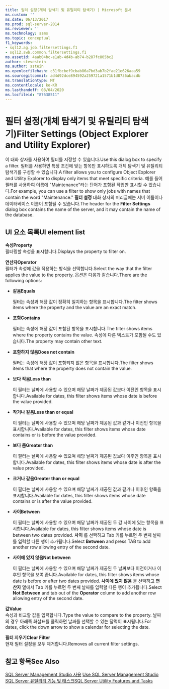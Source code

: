 ```yaml
---
title: 필터 설정(개체 탐색기 및 유틸리티 탐색기) | Microsoft 문서
ms.custom: ''
ms.date: 06/13/2017
ms.prod: sql-server-2014
ms.reviewer: ''
ms.technology: ssms
ms.topic: conceptual
f1_keywords:
- sql12.ag.job.filtersettings.f1
- sql12.swb.common.filtersettings.f1
ms.assetid: 4aab04bc-e1ab-4d4b-ab74-b287fc805bc2
author: stevestein
ms.author: sstein
ms.openlocfilehash: c31fbcbef9cbab86a7bd3ab7b2fae21e626aaa59
ms.sourcegitcommit: ad4d92dce894592a259721a1571b1d8736abacdb
ms.translationtype: MT
ms.contentlocale: ko-KR
ms.lasthandoff: 08/04/2020
ms.locfileid: "87638511"
---
```

# <a name="filter-settings-object-explorer-and-utility-explorer"></a><span data-ttu-id="5d083-102">필터 설정(개체 탐색기 및 유틸리티 탐색기)</span><span class="sxs-lookup"><span data-stu-id="5d083-102">Filter Settings (Object Explorer and Utility Explorer)</span></span>
  <span data-ttu-id="5d083-103">이 대화 상자를 사용하여 필터를 지정할 수 있습니다.</span><span class="sxs-lookup"><span data-stu-id="5d083-103">Use this dialog box to specify a filter.</span></span> <span data-ttu-id="5d083-104">필터를 사용하면 특정 조건에 맞는 항목만 표시하도록 개체 탐색기 및 유틸리티 탐색기를 구성할 수 있습니다.</span><span class="sxs-lookup"><span data-stu-id="5d083-104">A filter allows you to configure Object Explorer and Utility Explorer to display only items that meet specific criteria.</span></span> <span data-ttu-id="5d083-105">예를 들어 필터를 사용하여 이름에 "Maintenance"라는 단어가 포함된 작업만 표시할 수 있습니다.</span><span class="sxs-lookup"><span data-stu-id="5d083-105">For example, you can use a filter to show only jobs with names that contain the word "Maintenance."</span></span> <span data-ttu-id="5d083-106">**필터 설정** 대화 상자의 머리글에는 서버 이름이나 데이터베이스 이름이 포함될 수 있습니다.</span><span class="sxs-lookup"><span data-stu-id="5d083-106">The header for the **Filter Settings** dialog box contains the name of the server, and it may contain the name of the database.</span></span>  
  
## <a name="ui-element-list"></a><span data-ttu-id="5d083-107">UI 요소 목록</span><span class="sxs-lookup"><span data-stu-id="5d083-107">UI element list</span></span>  
 <span data-ttu-id="5d083-108">**속성**</span><span class="sxs-lookup"><span data-stu-id="5d083-108">**Property**</span></span>  
 <span data-ttu-id="5d083-109">필터링할 속성을 표시합니다.</span><span class="sxs-lookup"><span data-stu-id="5d083-109">Displays the property to filter on.</span></span>  
  
 <span data-ttu-id="5d083-110">**연산자**</span><span class="sxs-lookup"><span data-stu-id="5d083-110">**Operator**</span></span>  
 <span data-ttu-id="5d083-111">필터가 속성에 값을 적용하는 방식을 선택합니다.</span><span class="sxs-lookup"><span data-stu-id="5d083-111">Select the way that the filter applies the value to the property.</span></span> <span data-ttu-id="5d083-112">옵션은 다음과 같습니다.</span><span class="sxs-lookup"><span data-stu-id="5d083-112">There are the following options:</span></span>  
  
-   <span data-ttu-id="5d083-113">**같음**</span><span class="sxs-lookup"><span data-stu-id="5d083-113">**Equals**</span></span>  
  
     <span data-ttu-id="5d083-114">필터는 속성과 해당 값이 정확히 일치하는 항목을 표시합니다.</span><span class="sxs-lookup"><span data-stu-id="5d083-114">The filter shows items where the property and the value are an exact match.</span></span>  
  
-   <span data-ttu-id="5d083-115">**포함**</span><span class="sxs-lookup"><span data-stu-id="5d083-115">**Contains**</span></span>  
  
     <span data-ttu-id="5d083-116">필터는 속성에 해당 값이 포함된 항목을 표시합니다.</span><span class="sxs-lookup"><span data-stu-id="5d083-116">The filter shows items where the property contains the value.</span></span> <span data-ttu-id="5d083-117">속성에 다른 텍스트가 포함될 수도 있습니다.</span><span class="sxs-lookup"><span data-stu-id="5d083-117">The property may contain other text.</span></span>  
  
-   <span data-ttu-id="5d083-118">**포함하지 않음**</span><span class="sxs-lookup"><span data-stu-id="5d083-118">**Does not contain**</span></span>  
  
     <span data-ttu-id="5d083-119">필터는 속성에 해당 값이 포함되지 않은 항목을 표시합니다.</span><span class="sxs-lookup"><span data-stu-id="5d083-119">The filter shows items that where the property does not contain the value.</span></span>  
  
-   <span data-ttu-id="5d083-120">**보다 작음**</span><span class="sxs-lookup"><span data-stu-id="5d083-120">**Less than**</span></span>  
  
     <span data-ttu-id="5d083-121">이 필터는 날짜에 사용할 수 있으며 해당 날짜가 제공된 값보다 이전인 항목을 표시합니다.</span><span class="sxs-lookup"><span data-stu-id="5d083-121">Available for dates, this filter shows items whose date is before the value provided.</span></span>  
  
-   <span data-ttu-id="5d083-122">**작거나 같음**</span><span class="sxs-lookup"><span data-stu-id="5d083-122">**Less than or equal**</span></span>  
  
     <span data-ttu-id="5d083-123">이 필터는 날짜에 사용할 수 있으며 해당 날짜가 제공된 값과 같거나 이전인 항목을 표시합니다.</span><span class="sxs-lookup"><span data-stu-id="5d083-123">Available for dates, this filter shows items whose date contains or is before the value provided.</span></span>  
  
-   <span data-ttu-id="5d083-124">**보다 큼**</span><span class="sxs-lookup"><span data-stu-id="5d083-124">**Greater than**</span></span>  
  
     <span data-ttu-id="5d083-125">이 필터는 날짜에 사용할 수 있으며 해당 날짜가 제공된 값보다 이후인 항목을 표시합니다.</span><span class="sxs-lookup"><span data-stu-id="5d083-125">Available for dates, this filter shows items whose date is after the value provided.</span></span>  
  
-   <span data-ttu-id="5d083-126">**크거나 같음**</span><span class="sxs-lookup"><span data-stu-id="5d083-126">**Greater than or equal**</span></span>  
  
     <span data-ttu-id="5d083-127">이 필터는 날짜에 사용할 수 있으며 해당 날짜가 제공된 값과 같거나 이후인 항목을 표시합니다.</span><span class="sxs-lookup"><span data-stu-id="5d083-127">Available for dates, this filter shows items whose date contains or is after the value provided.</span></span>  
  
-   <span data-ttu-id="5d083-128">**사이**</span><span class="sxs-lookup"><span data-stu-id="5d083-128">**Between**</span></span>  
  
     <span data-ttu-id="5d083-129">이 필터는 날짜에 사용할 수 있으며 해당 날짜가 제공된 두 값 사이에 있는 항목을 표시합니다.</span><span class="sxs-lookup"><span data-stu-id="5d083-129">Available for dates, this filter shows items whose date is between two dates provided.</span></span> <span data-ttu-id="5d083-130">**사이** 를 선택하고 Tab 키를 누르면 두 번째 날짜를 입력할 다른 행이 추가됩니다.</span><span class="sxs-lookup"><span data-stu-id="5d083-130">Select **Between** and press TAB to add another row allowing entry of the second date.</span></span>  
  
-   <span data-ttu-id="5d083-131">**사이에 있지 않음**</span><span class="sxs-lookup"><span data-stu-id="5d083-131">**Not between**</span></span>  
  
     <span data-ttu-id="5d083-132">이 필터는 날짜에 사용할 수 있으며 해당 날짜가 제공된 두 날짜보다 이전이거나 이후인 항목을 보여 줍니다.</span><span class="sxs-lookup"><span data-stu-id="5d083-132">Available for dates, this filter shows items whose date is before or after two dates provided.</span></span> <span data-ttu-id="5d083-133">**사이에 있지 않음** 을 선택하고 **연산자** 열에서 Tab 키를 누르면 두 번째 날짜를 입력할 다른 행이 추가됩니다.</span><span class="sxs-lookup"><span data-stu-id="5d083-133">Select **Not Between** and tab out of the **Operator** column to add another row allowing entry of the second date.</span></span>  
  
 <span data-ttu-id="5d083-134">**값**</span><span class="sxs-lookup"><span data-stu-id="5d083-134">**Value**</span></span>  
 <span data-ttu-id="5d083-135">속성과 비교할 값을 입력합니다.</span><span class="sxs-lookup"><span data-stu-id="5d083-135">Type the value to compare to the property.</span></span> <span data-ttu-id="5d083-136">날짜의 경우 아래쪽 화살표를 클릭하면 날짜를 선택할 수 있는 달력이 표시됩니다.</span><span class="sxs-lookup"><span data-stu-id="5d083-136">For dates, click the down arrow to show a calendar for selecting the date.</span></span>  
  
 <span data-ttu-id="5d083-137">**필터 지우기**</span><span class="sxs-lookup"><span data-stu-id="5d083-137">**Clear Filter**</span></span>  
 <span data-ttu-id="5d083-138">현재 필터 설정을 모두 제거합니다.</span><span class="sxs-lookup"><span data-stu-id="5d083-138">Removes all current filter settings.</span></span>  
  
## <a name="see-also"></a><span data-ttu-id="5d083-139">참고 항목</span><span class="sxs-lookup"><span data-stu-id="5d083-139">See Also</span></span>  
 <span data-ttu-id="5d083-140">[SQL Server Management Studio 사용](../sql-server-management-studio-ssms.md) </span><span class="sxs-lookup"><span data-stu-id="5d083-140">[Use SQL Server Management Studio](../sql-server-management-studio-ssms.md) </span></span>  
 [<span data-ttu-id="5d083-141">SQL Server 유틸리티 기능 및 태스크</span><span class="sxs-lookup"><span data-stu-id="5d083-141">SQL Server Utility Features and Tasks</span></span>](../../relational-databases/manage/sql-server-utility-features-and-tasks.md)  
  
  
